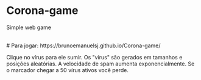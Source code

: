 # Corona-game
Simple web game

<br>
# Para jogar: https://brunoemanuelsj.github.io/Corona-game/
<br>

Clique no vírus para ele sumir.
Os "vírus" são gerados em tamanhos e posições aleatórias.
A velocidade de spam aumenta exponencialmente.
Se o marcador chegar a 50 vírus ativos você perde.
